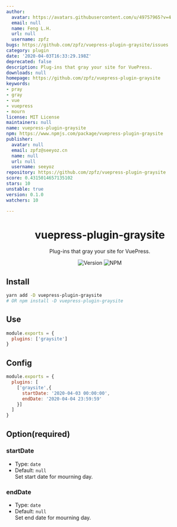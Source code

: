 ```yaml
---
author:
  avatar: https://avatars.githubusercontent.com/u/49757965?v=4
  email: null
  name: Feng L.H.
  url: null
  username: zpfz
bugs: https://github.com/zpfz/vuepress-plugin-graysite/issues
category: plugin
date: '2020-04-03T16:33:29.198Z'
deprecated: false
description: Plug-ins that gray your site for VuePress.
downloads: null
homepage: https://github.com/zpfz/vuepress-plugin-graysite
keywords:
- pray
- gray
- vue
- vuepress
- mourn
license: MIT License
maintainers: null
name: vuepress-plugin-graysite
npm: https://www.npmjs.com/package/vuepress-plugin-graysite
publisher:
  avatar: null
  email: zpfz@seeyoz.cn
  name: null
  url: null
  username: seeyoz
repository: https://github.com/zpfz/vuepress-plugin-graysite
score: 0.4315014657135102
stars: 10
unstable: true
version: 0.1.0
watchers: 10

---
```


<h1 align="center">vuepress-plugin-graysite</h1>
<div align="center">

Plug-ins that gray your site for VuePress.

![Version](https://img.shields.io/github/package-json/v/zpfz/vuepress-plugin-graysite?style=flat-square)
![NPM](https://img.shields.io/npm/l/vuepress-plugin-graysite?style=flat-square)

</div>

## Install

```sh
yarn add -D vuepress-plugin-graysite
# OR npm install -D vuepress-plugin-graysite
```

## Use

```js
module.exports = {
  plugins: ['graysite']
}
```
## Config
```js
module.exports = {
  plugins: [
    ['graysite',{
      startDate: '2020-04-03 00:00:00',
      endDate: '2020-04-04 23:59:59'
    }]
  ]
}
```

## Option(required)

### startDate
- Type: `date`
- Default: `null`   
Set start date for mourning day.

### endDate
- Type: `date`
- Default: `null`    
Set end date for mourning day.